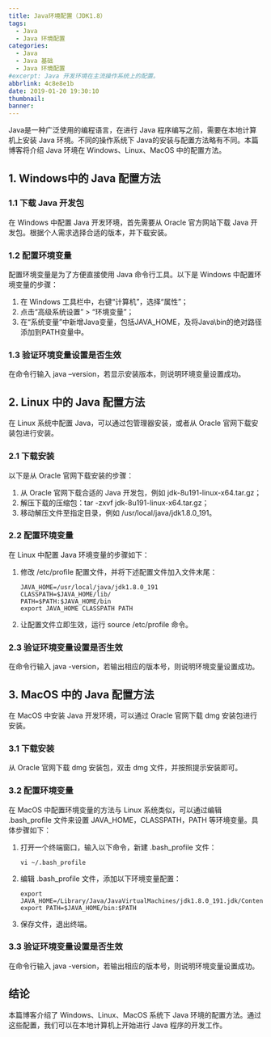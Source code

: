 ```yaml
---
title: Java环境配置（JDK1.8）
tags:
  - Java
  - Java 环境配置
categories:
  - Java
  - Java 基础
  - Java 环境配置
#excerpt: Java 开发环境在主流操作系统上的配置。
abbrlink: 4c8e8e1b
date: 2019-01-20 19:30:10
thumbnail:
banner:
---
```


Java是一种广泛使用的编程语言，在进行 Java 程序编写之前，需要在本地计算机上安装 Java 环境。不同的操作系统下 Java的安装与配置方法略有不同。本篇博客将介绍 Java 环境在 Windows、Linux、MacOS 中的配置方法。

## 1. Windows中的 Java 配置方法

### 1.1 下载 Java 开发包

在 Windows 中配置 Java 开发环境，首先需要从 Oracle 官方网站下载 Java 开发包。根据个人需求选择合适的版本，并下载安装。

### 1.2 配置环境变量

配置环境变量是为了方便直接使用 Java 命令行工具。以下是 Windows 中配置环境变量的步骤：

1. 在 Windows 工具栏中，右键“计算机”，选择“属性”；
2. 点击“高级系统设置” > “环境变量”；
3. 在“系统变量”中新增Java变量，包括JAVA_HOME，及将Java\bin的绝对路径添加到PATH变量中。

### 1.3 验证环境变量设置是否生效

在命令行输入 java –version，若显示安装版本，则说明环境变量设置成功。

## 2. Linux 中的 Java 配置方法

在 Linux 系统中配置 Java，可以通过包管理器安装，或者从 Oracle 官网下载安装包进行安装。

### 2.1 下载安装

以下是从 Oracle 官网下载安装的步骤：

1. 从 Oracle 官网下载合适的 Java 开发包，例如 jdk-8u191-linux-x64.tar.gz；
2. 解压下载的压缩包：tar -zxvf jdk-8u191-linux-x64.tar.gz；
3. 移动解压文件至指定目录，例如 /usr/local/java/jdk1.8.0_191。

### 2.2 配置环境变量

在 Linux 中配置 Java 环境变量的步骤如下：

1. 修改 /etc/profile 配置文件，并将下述配置文件加入文件末尾：
    ```
   JAVA_HOME=/usr/local/java/jdk1.8.0_191
   CLASSPATH=$JAVA_HOME/lib/
   PATH=$PATH:$JAVA_HOME/bin
   export JAVA_HOME CLASSPATH PATH
   ```
2. 让配置文件立即生效，运行 source /etc/profile 命令。

### 2.3 验证环境变量设置是否生效

在命令行输入 java -version，若输出相应的版本号，则说明环境变量设置成功。

## 3. MacOS 中的 Java 配置方法

在 MacOS 中安装 Java 开发环境，可以通过 Oracle 官网下载 dmg 安装包进行安装。

### 3.1 下载安装

从 Oracle 官网下载 dmg 安装包，双击 dmg 文件，并按照提示安装即可。

### 3.2 配置环境变量

在 MacOS 中配置环境变量的方法与 Linux 系统类似，可以通过编辑 .bash_profile 文件来设置 JAVA_HOME，CLASSPATH，PATH 等环境变量。具体步骤如下：

1. 打开一个终端窗口，输入以下命令，新建 .bash_profile 文件：

   ```shell
   vi ~/.bash_profile
   ```

2. 编辑 .bash_profile 文件，添加以下环境变量配置：

   ```
   export JAVA_HOME=/Library/Java/JavaVirtualMachines/jdk1.8.0_191.jdk/Contents/Home
   export PATH=$JAVA_HOME/bin:$PATH
   ```

3. 保存文件，退出终端。

### 3.3 验证环境变量设置是否生效

在命令行输入 java -version，若输出相应的版本号，则说明环境变量设置成功。

## 结论

本篇博客介绍了 Windows、Linux、MacOS 系统下 Java 环境的配置方法。通过这些配置，我们可以在本地计算机上开始进行 Java 程序的开发工作。
